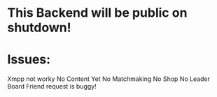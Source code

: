 # This Backend will be public on shutdown!

# Issues:
Xmpp not worky
No Content Yet
No Matchmaking
No Shop
No Leader Board
Friend request is buggy!
